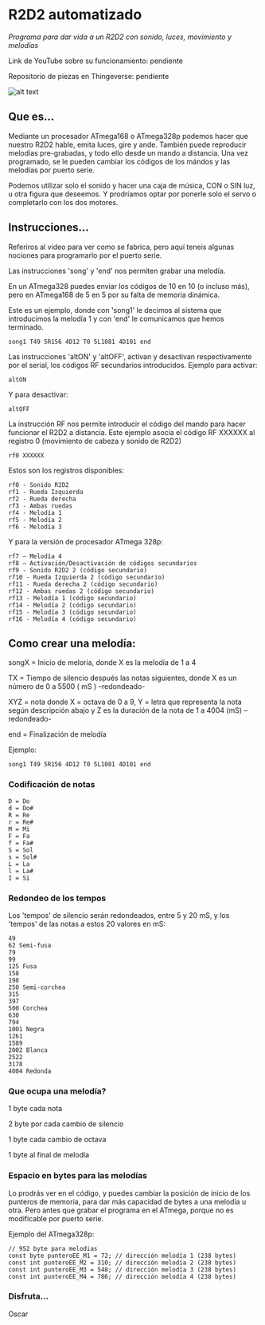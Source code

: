 # R2D2 automatizado

_Programa para dar vida a un R2D2 con sonido, luces, movimiento y melodías_

Link de YouTube sobre su funcionamiento:  pendiente

Repositorio de piezas en Thingeverse: pendiente

![alt text](https://github.com/OscarCalero/R2D2_animado/R2D2.png?raw=true)

## Que es...
Mediante un procesador ATmega168 o ATmega328p podemos hacer que nuestro R2D2 hable, emita luces, gire y ande. También puede reproducir melodías pre-grabadas, y todo ello desde un mando a distancia. Una vez programado, se le pueden cambiar los códigos de los mándos y las melodias por puerto serie.

Podemos utilizar solo el sonido y hacer una caja de música, CON o SIN luz, u otra figura que deseemos. Y prodríamos optar por ponerle solo el servo o completarlo con los dos motores.


## Instrucciones...

Referiros al video para ver como se fabrica, pero aquí teneis algunas nociones para programarlo por el puerto serie.

Las instrucciones 'song' y 'end' nos permiten grabar una melodía.

En un ATmega328 puedes enviar los códigos de 10 en 10 (o incluso más), pero en ATmega168 de 5 en 5 por su falta de memoria dinámica.

Este es un ejemplo, donde con 'song1' le decimos al sistema que introducimos la melodía 1 y con 'end' le comunicamos que hemos terminado.

```
song1 T49 5R156 4D12 T0 5L1081 4D101 end 
```

Las instrucciones 'altON' y 'altOFF', activan y desactivan respectivamente por el serial, los códigos RF secundarios introducidos. Ejemplo para activar:
```
altON
```
Y para desactivar:
```
altOFF
```

La instrucción RF nos permite introducir el código del mando para hacer funcionar el R2D2 a distancia.
Este ejemplo asocia el código RF XXXXXX al registro 0 (movimiento de cabeza y sonido de R2D2)
```
rf0 XXXXXX 
```

Estos son los registros disponibles:
```
rf0 - Sonido R2D2
rf1 - Rueda Izquierda
rf2 - Rueda derecha
rf3 - Ambas ruedas
rf4 - Melodía 1
rf5 - Melodía 2
rf6 - Melodía 3
```

Y para la versión de procesador ATmega 328p:
```
rf7 – Melodía 4
rf8 – Activación/Desactivación de códigos secundarios
rf9 - Sonido R2D2 2 (código secundario)
rf10 - Rueda Izquierda 2 (código secundario)
rf11 - Rueda derecha 2 (código secundario)
rf12 - Ambas ruedas 2 (código secundario)
rf13 - Melodía 1 (código secundario)
rf14 - Melodía 2 (código secundario)
rf15 - Melodía 3 (código secundario)
rf16 - Melodía 4 (código secundario)
```

## Como crear una melodía:
songX  = Inicio de meloria, donde X es la melodía de 1 a 4

TX = Tiempo de silencio después las notas siguientes, donde X es un número de 0 a 5500 ( mS ) –redondeado-

XYZ = nota donde X = octava de 0 a 9, Y = letra que representa la nota según descripción abajo y Z es la duración de la nota de 1 a 4004  (mS) –redondeado-

end  = Finalización de melodía

Ejemplo:
```
song1 T49 5R156 4D12 T0 5L1081 4D101 end 
```

### Codificación de notas
```
D = Do
d = Do#
R = Re
r = Re#
M = Mi
F = Fa
f = Fa#
S = Sol
s = Sol#
L = La
l = La#
I = Si
```

### Redondeo de los tempos
Los 'tempos' de silencio serán redondeados, entre 5 y 20 mS, y los 'tempos' de las notas a estos 20 valores en mS:
```
49	
62 Semi-fusa
79	
99	
125 Fusa
158	
198	
250 Semi-corchea
315	
397
500 Corchea
630	
794	
1001 Negra
1261	
1589	
2002 Blanca
2522	
3178	
4004 Redonda
```

### Que ocupa una melodía?
1 byte cada nota

2 byte por cada cambio de silencio

1 byte cada cambio de octava

1 byte al final de melodía

### Espacio en bytes para las melodías
Lo prodrás ver en el código, y puedes cambiar la posición de inicio de los punteros de memoria, para dar más capacidad de bytes a una melodía u otra. Pero antes que grabar el programa en el ATmega, porque no es modificable por puerto serie.

Ejemplo del ATmega328p:
```
// 952 byte para melodias
const byte punteroEE_M1 = 72; // dirección melodía 1 (238 bytes)
const int punteroEE_M2 = 310; // dirección melodía 2 (238 bytes)
const int punteroEE_M3 = 548; // dirección melodía 3 (238 bytes)
const int punteroEE_M4 = 786; // dirección melodía 4 (238 bytes)
```

### Disfruta...

Oscar


